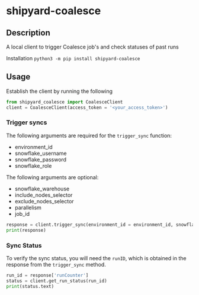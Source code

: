 # shipyard-coalesce

## Description 
A local client to trigger Coalesce job's and check statuses of past runs

Installation 
`python3 -m pip install shipyard-coalesce`

## Usage
Establish the client by running the following

```python
from shipyard_coalesce import CoalesceClient
client = CoalesceClient(access_token = '<your_access_token>')
```

### Trigger syncs
The following arguments are required for the `trigger_sync` function:
- environment_id 
- snowflake_username
- snowflake_password
- snowflake_role

The following arguments are optional:
- snowflake_warehouse
- include_nodes_selector
- exclude_nodes_selector
- parallelism
- job_id

```python
response = client.trigger_sync(environment_id = environment_id, snowflake_username = snowflake_username, snowflake_password = snowflake_password, snowflake_role = snowflake_role)
print(response)
```

### Sync Status
To verify the sync status, you will need the `runID`, which is obtained in the response from the `trigger_sync` method. 

```python
run_id = response['runCounter']
status = client.get_run_status(run_id)
print(status.text)
```